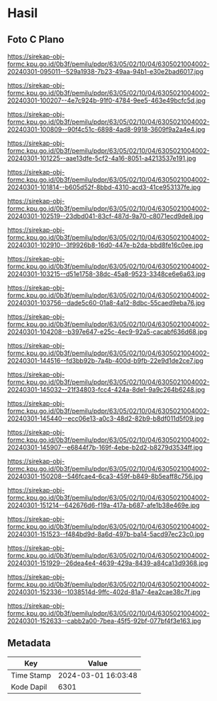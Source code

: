 # Hasil

## Foto C Plano

https://sirekap-obj-formc.kpu.go.id/0b3f/pemilu/pdpr/63/05/02/10/04/6305021004002-20240301-095011--529a1938-7b23-49aa-94b1-e30e2bad6017.jpg

https://sirekap-obj-formc.kpu.go.id/0b3f/pemilu/pdpr/63/05/02/10/04/6305021004002-20240301-100207--4e7c924b-91f0-4784-9ee5-463e49bcfc5d.jpg

https://sirekap-obj-formc.kpu.go.id/0b3f/pemilu/pdpr/63/05/02/10/04/6305021004002-20240301-100809--90f4c51c-6898-4ad8-9918-3609f9a2a4e4.jpg

https://sirekap-obj-formc.kpu.go.id/0b3f/pemilu/pdpr/63/05/02/10/04/6305021004002-20240301-101225--aae13dfe-5cf2-4a16-8051-a4213537e191.jpg

https://sirekap-obj-formc.kpu.go.id/0b3f/pemilu/pdpr/63/05/02/10/04/6305021004002-20240301-101814--b605d52f-8bbd-4310-acd3-41ce953137fe.jpg

https://sirekap-obj-formc.kpu.go.id/0b3f/pemilu/pdpr/63/05/02/10/04/6305021004002-20240301-102519--23dbd041-83cf-487d-9a70-c8071ecd9de8.jpg

https://sirekap-obj-formc.kpu.go.id/0b3f/pemilu/pdpr/63/05/02/10/04/6305021004002-20240301-102910--3f9926b8-16d0-447e-b2da-bbd8fe16c0ee.jpg

https://sirekap-obj-formc.kpu.go.id/0b3f/pemilu/pdpr/63/05/02/10/04/6305021004002-20240301-103215--d51e1758-38dc-45a8-9523-3348ce6e6a63.jpg

https://sirekap-obj-formc.kpu.go.id/0b3f/pemilu/pdpr/63/05/02/10/04/6305021004002-20240301-103756--dade5c60-01a8-4a12-8dbc-55caed9eba76.jpg

https://sirekap-obj-formc.kpu.go.id/0b3f/pemilu/pdpr/63/05/02/10/04/6305021004002-20240301-104208--b397e647-e25c-4ec9-92a5-cacabf636d68.jpg

https://sirekap-obj-formc.kpu.go.id/0b3f/pemilu/pdpr/63/05/02/10/04/6305021004002-20240301-144516--fd3bb92b-7a4b-400d-b9fb-22e9d1de2ce7.jpg

https://sirekap-obj-formc.kpu.go.id/0b3f/pemilu/pdpr/63/05/02/10/04/6305021004002-20240301-145032--21f34803-fcc4-424a-8de1-9a9c264b6248.jpg

https://sirekap-obj-formc.kpu.go.id/0b3f/pemilu/pdpr/63/05/02/10/04/6305021004002-20240301-145440--ecc06e13-a0c3-48d2-82b9-b8df011d5f09.jpg

https://sirekap-obj-formc.kpu.go.id/0b3f/pemilu/pdpr/63/05/02/10/04/6305021004002-20240301-145907--e6844f7b-169f-4ebe-b2d2-b8279d3534ff.jpg

https://sirekap-obj-formc.kpu.go.id/0b3f/pemilu/pdpr/63/05/02/10/04/6305021004002-20240301-150208--546fcae4-6ca3-459f-b849-8b5eaff8c756.jpg

https://sirekap-obj-formc.kpu.go.id/0b3f/pemilu/pdpr/63/05/02/10/04/6305021004002-20240301-151214--642676d6-f19a-417a-b687-afe1b38e469e.jpg

https://sirekap-obj-formc.kpu.go.id/0b3f/pemilu/pdpr/63/05/02/10/04/6305021004002-20240301-151523--f484bd9d-8a6d-497b-ba14-5acd97ec23c0.jpg

https://sirekap-obj-formc.kpu.go.id/0b3f/pemilu/pdpr/63/05/02/10/04/6305021004002-20240301-151929--26dea4e4-4639-429a-8439-a84ca13d9368.jpg

https://sirekap-obj-formc.kpu.go.id/0b3f/pemilu/pdpr/63/05/02/10/04/6305021004002-20240301-152336--1038514d-9ffc-402d-81a7-4ea2cae38c7f.jpg

https://sirekap-obj-formc.kpu.go.id/0b3f/pemilu/pdpr/63/05/02/10/04/6305021004002-20240301-152633--cabb2a00-7bea-45f5-92bf-077bf4f3e163.jpg


## Metadata

| Key        | Value               |
| ---------- | ------------------- |
| Time Stamp | 2024-03-01 16:03:48 |
| Kode Dapil | 6301                |



